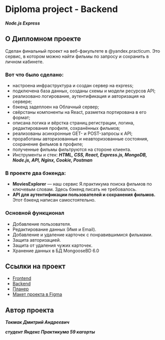 # Diploma project - Backend
**_Node.js Express_**

## О Дипломном проекте
Сделан финальный проект на веб-факультете в @yandex.practicum. 
Это сервис, в котором можно найти фильмы по запросу и сохранить в личном кабинете.
### Вот что было сделано:
* настроена инфраструктура и создан сервер на express;
* подключена база данных, созданы схемы и модели ресурсов API;
* реализовано логирование, аутентификация и авторизация на сервере;
* бэкенд задеплоен на Облачный сервер;
* свёрстаны компоненты на React, разметка портирована в его формат;
* описана логика и вёрстка страниц регистрации, логина, редактирования профиля, сохранённых фильмов;
* реализованы асинхронные GET- и POST-запросы к API;
* проработаны авторизованные и неавторизованные состояния, сохранение фильмов в профиле;
* полученные фильмы фильтруются на стороне клиента.
* Инструменты и стек: **_HTML, CSS, React, Express.js, MongoDB, Node.js, API, Nginx, Cookie, Postman_**

### В проекте два бэкенда:
- **MoviesExplorer** — наш сервис Я.практикума поиска фильмов по ключевым словам. Здесь бэкенд писать не требовалось.
- **API для аутентификации пользователей и сохранения фильмов.** Этот бэкенд написан самостоятельно.

### Основной функционал
- Добавление пользователя.
- Редактирование данных (Имя и Email).
- Добавление и удаление карточек с понравившимися фильмами.
- Защита авторизацией.
- Защита от удаления чужих карточек.
- Хранение данных в БД MongooseBD 6.0

## Ссылки на проект
- [Frontend](https://diploma.e-tokmak.ru)
- [Backend](https://api.diploma.e-tokmak.ru)
- [Планер](https://www.notion.so/bbac09ef519a4a5dae81c4fd3c9ca8a0?v=b284217a977b4b4da035803a3f2c5622&pvs=4)
- [Макет проекта в Figma](https://disk.yandex.ru/d/OWzffpJIrTRPpQ)

## Автор проекта

**_Токмак Дмитрий Андреевич_**

**_студент Яндекс Практикума 59 кагорты_**
